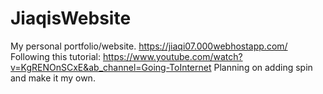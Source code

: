 # JiaqisWebsite
My personal portfolio/website.
https://jiaqi07.000webhostapp.com/
Following this tutorial: https://www.youtube.com/watch?v=KgRENOnSCxE&ab_channel=Going-ToInternet
Planning on adding spin and make it my own.
